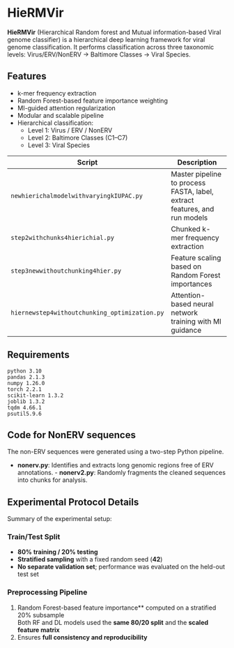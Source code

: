 # HieRMVir

**HieRMVir** (Hierarchical Random forest and Mutual information-based Viral genome classifier) is a hierarchical deep learning framework for viral genome classification. It performs classification across three taxonomic levels: Virus/ERV/NonERV → Baltimore Classes → Viral Species.


## Features
- k-mer frequency extraction
- Random Forest-based feature importance weighting
- MI-guided attention regularization
- Modular and scalable pipeline
- Hierarchical classification: 
  - Level 1: Virus / ERV / NonERV  
  - Level 2: Baltimore Classes (C1–C7)  
  - Level 3: Viral Species

| Script | Description |
|--------|-------------|
| `newhierichalmodelwithvaryingkIUPAC.py` | Master pipeline to process FASTA, label, extract features, and run models |
| `step2withchunks4hierichial.py` | Chunked k-mer frequency extraction |
| `step3newwithoutchunking4hier.py` | Feature scaling based on Random Forest importances |
| `hiernewstep4withoutchunking_optimization.py` | Attention-based neural network training with MI guidance |

## Requirements

```text
python 3.10
pandas 2.1.3
numpy 1.26.0
torch 2.2.1
scikit-learn 1.3.2
joblib 1.3.2
tqdm 4.66.1
psutil5.9.6
```

## Code for NonERV sequences
The non-ERV sequences were generated using a two-step Python pipeline.
- ​​**nonerv.py​​**: Identifies and extracts long genomic regions free of ERV annotations.
​​- **nonerv2.py​​**: Randomly fragments the cleaned sequences into chunks for analysis.

## Experimental Protocol Details
Summary of the experimental setup:

### Train/Test Split
- **80% training / 20% testing**  
- **Stratified sampling** with a fixed random seed (**42**)  
- **No separate validation set**; performance was evaluated on the held-out test set  

### Preprocessing Pipeline
1. Random Forest-based feature importance** computed on a stratified 20% subsample  
    Both RF and DL models used the **same 80/20 split** and the **scaled feature matrix**  
3. Ensures **full consistency and reproducibility**
